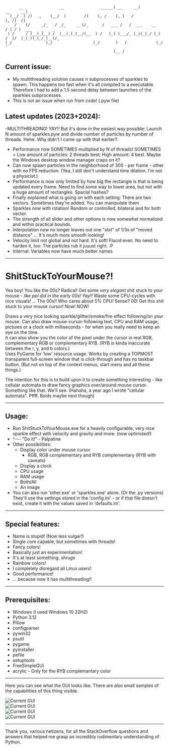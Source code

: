 ```
      __                __                ______) __     __)          __     __)              
  (__/  ) /)   ,    (__/  )        /)    (, /    (, )   /            (, /|  /|                
    /    (/     _/_   / _/_     _ (/_      /   ___ /   /  ___    __    / | / |  ___    _    _ 
 ) /     / )__(_(__) /  (__(_(_(__/(__  ) /   (_) (___/_ (_)(_(_/ (_) /  |/  |_(_)(_(_/_)__(/_
(_/               (_/                  (_/       )   /             (_/   '                    
                                                (__ /
```

## Current issue: 
- My multithreading solution causes n subprocesses of sparkles to spawn. This happens too fast when it's all compiled to a executable. Therefore I had to add a 1.5 second delay between launches of the sparkles subprocesses.
- This is not an issue when run from code! (.pyw file)

## Latest updates (2023+2024):
-MULTITHREADING! YAY!! But it's done in the easiest way possible: Launch N amount of sparkles.pyw and divide number of particles by number of threads. Hehe. Why didn't I come up with that earlier?: 
   - Performance now SOMETIMES multiplied by N of threads! SOMETIMES = Low amount of particles: 2 threads best; High amount: 4 best. Maybe the Windows desktop window manager craps on it?
   - Can now spawn particles in the neighborhood of 300 - per frame - other with no FPS reduction. (Yea, I still don't understand time dilation. I'm not a physicist.)
   - Performance is now only limited by how big the rectangle is that is being updated every frame. Need to find some way to lower area, but not with a huge amount of rectangles. Spacial hashes?
- Finally explained what is going on with each setting: There are two vectors. Sometimes they're added. You can manipulate them
- Sparkles now with rotation! Random or controlled, bilateral and for both vector.
- The strength of all slider and other options is now somewhat normalized and within practical bounds.
- Interpolation now no longer leaves out one "slot" of 1/3s of "moved distance" ... It's much more smooth looking!
- Velocity limit not global and not hard. It's soft! Flacid even. No need to harden it, too: The particles rub it juuust right. :P
- Internal: Variables now have much better names

---
# ShitStuckToYourMouse?!
Yea boy! You like the 00s? Radical! Get some _*very elegant*_ shit stuck to your mouse - *like ppl did in the early 00s! Yay!!* Waste some CPU-cycles with nice visuals! ... The 00s!! Who cares about 5% CPU! Sense? 00! Get this shit stuck to your mouse cursor! Now! NOW!

Draws a very nice looking sparkle/glitter/smoke/fire effect following/on your mouse.
Can also draw mouse-cursor-following text, CPU and RAM usage, pictures or a clock with milliseconds - for when you really need to keep an eye on the time.  
It can also show you the color of the pixel under the cursor in real RGB, complementary RGB or complementary RYB. (RYB is kinda inaccurate between the r, y, and b colors.)  
Uses PyGame for 'low' resource usage. Works by creating a TOPMOST transparent full-screen window that is click-through and has no taskbar button. (But not on top of the context menus, start menu and all these things.)

The intention for this is to build upon it to create something interesting - like cellular automata to draw fancy graphics over/around mouse cursor. Something like that. We'll see.
(Hahaha, a year ago I wrote "cellular automata". Pffff. Boids maybe next though)

---

## Usage:
- Run ShitStuckToYourMouse.exe for a heavily configurable, very nice sparkle effect with velocity and gravity and more. (now optimized!)
- ^--- "Do it!" - Palpatine
- Other possibilities: 
   - Display color under mouse cursor
      - RGB, RGB complementary and RYB complementary (RYB with caveats)
   - Display a clock
   - CPU usage
   - RAM usage
   - Both/All
   - An image
- You can also run 'other.exe' or 'sparkles.exe' alone. (Or the .py versions) They'll use the settings stored in the 'config.ini' - or if that file doesn't exist, create it with the values saved in 'defaults.ini'.

---

## Special features:
- Name is stupid! (Now less vulgar!)
- Single core capable, but sometimes with threads!
- Fancy colors!
- Basically just an experimentation!
- It's at least something. *shrugs*
- Rainbow colors!
- I completely disregard all Linux users!
- Good performance!
- ... because now it has multithreading!!

---

## Prerequisites:
- Windows (I used Windows 10 22H2)
- Python 3.12
- Pillow
- configparser 
- pywin32
- psutil 
- pygame 
- pyinstaller
- pefile
- setuptools
- FreeSimpleGUI
- acrylic - Only for the RYB complemantary color

---

Here you can see what the GUI looks like. There are also small samples of the capabilities of this thing visible.

![Current GUI](https://github.com/LtqxWYEG/ShitStuckToYourMouse/blob/main/GUI.png)  
![Current GUI](https://github.com/LtqxWYEG/ShitStuckToYourMouse/blob/main/GUI2.png)  
![Current GUI](https://github.com/LtqxWYEG/ShitStuckToYourMouse/blob/main/GUI3.png)  
![Current GUI](https://github.com/LtqxWYEG/ShitStuckToYourMouse/blob/main/GUI4.png)  


---
Thank you, various netizens, for all the StackOverflow questions and answers that helped me grasp an incredibly rudimentary understanding of Python.
